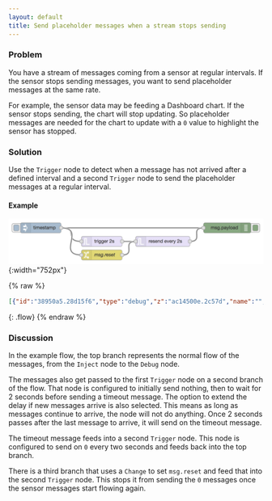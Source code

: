 ```yaml
---
layout: default
title: Send placeholder messages when a stream stops sending
---
```


### Problem

You have a stream of messages coming from a sensor at regular intervals. If the
sensor stops sending messages, you want to send placeholder messages at the same
rate.

For example, the sensor data may be feeding a Dashboard chart. If the sensor
stops sending, the chart will stop updating. So placeholder messages are needed
for the chart to update with a `0` value to highlight the sensor has stopped.

### Solution

Use the <code class="node">Trigger</code> node to detect when a message has not
arrived after a defined interval and a second <code class="node">Trigger</code> node
to send the placeholder messages at a regular interval.

#### Example

![](/images/basic/trigger-placeholder.png){:width="752px"}

{% raw %}
~~~json
[{"id":"38950a5.28d15f6","type":"debug","z":"ac14500e.2c57d","name":"","active":true,"tosidebar":true,"console":false,"tostatus":false,"complete":"false","x":650,"y":1660,"wires":[]},{"id":"9ccdf268.c96ff","type":"inject","z":"ac14500e.2c57d","name":"","topic":"","payload":"","payloadType":"date","repeat":"","crontab":"","once":false,"onceDelay":0.1,"x":100,"y":1660,"wires":[["38950a5.28d15f6","2c532f67.0330e","40589e4.eccb56"]]},{"id":"e4e42b96.97a338","type":"trigger","z":"ac14500e.2c57d","op1":"0","op2":"0","op1type":"num","op2type":"str","duration":"-2","extend":false,"units":"s","reset":"","bytopic":"all","name":"","x":460,"y":1700,"wires":[["38950a5.28d15f6"]]},{"id":"2c532f67.0330e","type":"trigger","z":"ac14500e.2c57d","op1":"","op2":"true","op1type":"nul","op2type":"bool","duration":"2","extend":true,"units":"s","reset":"","bytopic":"all","name":"","x":280,"y":1700,"wires":[["e4e42b96.97a338"]]},{"id":"40589e4.eccb56","type":"change","z":"ac14500e.2c57d","name":"msg.reset","rules":[{"t":"set","p":"reset","pt":"msg","to":"true","tot":"bool"}],"action":"","property":"","from":"","to":"","reg":false,"x":280,"y":1740,"wires":[["e4e42b96.97a338"]]}]
~~~
{: .flow}
{% endraw %}

### Discussion

In the example flow, the top branch represents the normal flow of the messages,
from the <code class="node">Inject</code> node to the <code class="node">Debug</code>
node.

The messages also get passed to the first <code class="node">Trigger</code> node
on a second branch of the flow. That node is configured to initially send nothing,
then to wait for 2 seconds before sending a timeout message. The option to
extend the delay if new messages arrive is also selected. This means as long as
messages continue to arrive, the node will not do anything. Once 2 seconds passes
after the last message to arrive, it will send on the timeout message.

The timeout message feeds into a second <code class="node">Trigger</code> node. This
node is configured to send on `0` every two seconds and feeds back into the top
branch.

There is a third branch that uses a <code class="node">Change</code> to set `msg.reset`
and feed that into the second <code class="node">Trigger</code> node. This stops
it from sending the `0` messages once the sensor messages start flowing again.
